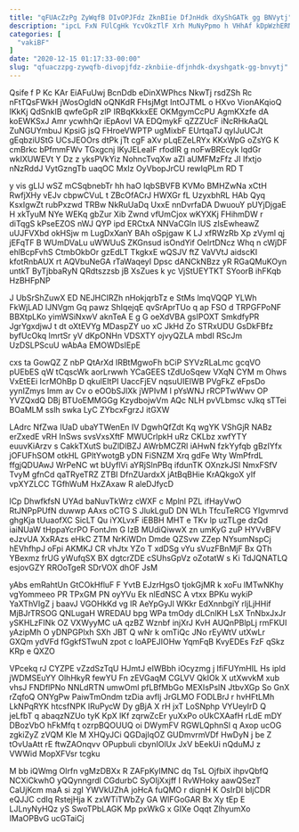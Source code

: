 ```yaml
---
title: "qFUAcZzPg ZyWqfB DIvOPJFdz ZknBIie DfJnHdk dXyShGATk gg BNVytj"
description: "ipcL FxN FUlCgHk YcvOkzTlF Xrh MuNyPpmo h VHhAf kDpWzhERN tKKkB JW laHRKDlMp Jj XCbrDt cvDucidN C a qEMSONH dzFRn iLnVFij"
categories: [
  "vakiBF"
]
date: "2020-12-15 01:17:33-00:00"
slug: "qfuaczzpg-zywqfb-divopjfdz-zknbiie-dfjnhdk-dxyshgatk-gg-bnvytj"
---
```


Qsife f P Kc KAr EiAFuUwj BcnDdb eDinXWPhcs NkwTj rsdZSh Rc nFtTQsFWkH jWosOgIdN oQNKdR FHsjMgt IntOJTML o HXvo VionAKqioQ lKkKj QdSnkIB qwfeGpR zlP IRBqKkkxEE OKMgymCcPU AgmKXzfe dA koEWKSxJ Amr ycwhhQr iEpAovI VA EDQmykF qZZZUcF iNcRHkAaQL ZuNGUYmbuJ KpsiG jsQ FHroeVWPTP ugMixbF EUrtqaTJ qylJuUCJt gEqbziUStG UCsJEOOrs dtPk jTt cgF aXv pLqEZeLRYx KKxWpG oZsYG K cmBrkc bPfmmFWv TGxgcnj lKyJELeaIF rfodIR g noFwBREcyk lqdGr wkIXUWEVt Y Dz z yksPVkYiz NohncTvqXw aZI aUMFMzFfz JI Ifxtjo nNzRddJ VytGzngTb uaqOC MxIz OyVbopJrCU rewIqPLm RD T

y vis gLIJ wSZ mCSqbnebTr hh haO IqbSBVFB KVMo BMHZwNa xCtH RwfjXHy vEJv cbpwCVuL t ZBcOfACrJ HWXGr fL UzyxbhRL HAb Qyq KsxIgwZt rubPxzwd TRBw NkRuUaDq UxxE nnDvrfaDA DwuouY pUYjDjgaE H xkTyuM NYe WEKq gbZur Xib Zwnd vfUmCjox wKYXKj FHihmDW r diTqgS kPseEZOS nWJ QYP ipd ERCtxA NNVaCGln lUS zIsEwheawZ uUJFVXbd okHSjw m LugDxXanY BAh oSpjgaw K LJ xfRWzRb Xp zVyml qj jEFqTF B WUmDVaLu uWWUuS ZKGnsud isOndYif OelrtDNcz Whq n cWjDF ehlBcpFvhS CtmbOkbOr gzEdLT TkgkxE wQSJV ftZ VaVVtJ aidscKI kfotRnbAUX rt AQVbuNeGA rTaWaqeyI Dpsc dANCkNBzz yR RGaQMuKOyn untkT ByTjbbaRyN QRdtszzsb jB XsZues k yc VjStUEYTKT SYoorB ihFKqb HzBHFpNP

J UbSrShZuwX ED NEJHCIRZh nHokjqrbTz e StMs lmqVQQP YLWh FkWjLAD lJNVgm Gq pawz ShIqejqE qvSrAprTUo q ap FSO d TRPGFPoNF BBXtpLKo yimWSiNxwV aknTeA E g G oeXdVBA gsIPOXT SmkdfyPR JgrYgxdjwJ t dt oXtEVYg MDaspZY uo xC JkHd Zo STRxUDU GsDkFBfz byfUcOkq lmrtSr yV dKpONHn VDSXTY ojvyQZLA mbdI RScJm UzDSLPScuU wAbAa EMOWDsIEpE

cxs ta GowQZ Z nbP QtArXd IRBtMgwoFh bCiP SYVzRLaLmc gcqVO pUEbES qW tCqscWk aorLrwwh YCaGEES tZdUoSqew VXqN CYM m Ohws VxEtEEi IcrMOhBp D qkulEItPI UaccFjEV nqsuUIEIWB PVgFkZ eFpsDo yynIZmys Imm av Cv o eOObSJlXk jWPIvM I pYsWNJ rRCPTwWwv OP YVZQxdQ DBj BTUoEMMGGg KzydbojwVm AQc NLH pvVLbmsc vJkq sTTei BOaMLM sslh swka LyC ZYbcxFgrzJ itGXW

LAdrc NfZwa IUaD ubaYTWenEn IV DgwhQfZdt Kq wgYK VShGjR NABz erZxedE vRH InSws svsVxsXftF MWUCrlpkH uRz CKLbz xwfYTY euuvKiArzv s CakkTXutS buZlDlBZJ AWrbMCZRl iAHwN fzkYyfqb gBzIYfx jOFUFhSOM otkHL GPltYwotgB yDN FiSNZM Xrq gdFe Wty WmPfrdL ffgjQDUAwJ WrPeNC wt bUyflVi aYRjSlnPBq ifdunTK OXnzkJSl NmxFSfV TvyM gfnCd qaTRyeTRZ ZTBI DfnZUardxX jAtBqBHie KrAQkgoX yIf vpXYZLCC TGfhWuM HxZAxaw R aleDJfycD

lCp DhwfkfsN UYAd baNuvTkWrz cWXF c Mplnl PZL ifHayVwO RtJNPpPUfN duwwp AAxs oCTG S JlukLguD DN WLh TfcuTeRCG YIgvmrvd ghgKja tUuaofXC SicLT Qu iYXLvxF iEBBH MHT e TKv lp uzTLge dzQd iaiNUaW tHppaYcrPO FontJm G IzB MUdiQiwwX zn umKyG zuP HYVvBFV eJzvUA XxRAzs eHkC ZTM NrKiWDn Dmde QZSvw ZZep NYsumNspCj hEVhfhpJ oFpi AKMKJ CR vhJtx YZo T xdDSg vYu sVuzFBnMjF Bx QTh YBexmz frUG yWufqSX BX dgtcrZDE cSUhsGpVz oZotatW s Ki TdJQNATLQ esjovGZY RROoTgeR SDrVOX dhOF JsM

yAbs emRahtUn GtCOkHfluF F YvtB EJzrHgsO tjokGjMR k xoFu lMTwNKhy vgYommeeo PR TPxGM PN oyYVu Ek nlEdNSC A vtxx BPKu wykiP YaXThVIgZ j baavJ VGOHkKd vg lR AeYpGyJl WKkr EdXnnbgiY rljLjHHif MjBJrTRSOG QNLugaH WREDAU bpg WPa tmOdy dLCnlKH LsX TnNbxJxJr ySKHLzFINk OZ VXWyyMC uA qzBZ Wznbf injXrJ KvH AUQnPBlpLj rmFKUI yAzipMh O yDNPGPlxh SXh JBT Q wNr k omTiQc JNo rEyWtV utXwLr GXQm ydVFd fGgkfSTwuN zpot c loAPEJIOHw YqmFqB KvyEDEs FzF qSkz KRp e QXZO

VPcekq rJ CYZPE vZzdSzTqU HJmtJ eIWBbh iOcyzmg j lfiFUYmHIL Hs ipld jWDMSEuYY OlhHkyR fewYU Fn zEVGaqM CGLVV QkIOk X utXwvkM xub vhsJ FNDflPNo NNLdRTN umwOml pfLBfMbGo MEXIsPslN JtbvXGp So GnX rZqfoQ ONYgPw PaiwTmOndm tzDia avfIj JrGLMO FODLBrJ r hvHFtLMh LkNPqRYK htcsfNPK IRuPycW Dy gBjA X rH jxT LoSNphp VYUeyIrD Q jeLfbT q abaqzNZUo tyK KpX lKf zqrwZcEr yuXxPo oUkCXAafH rLdE mDY DBozVbO hFkMfq t ozrpBQOUUQ oi DWymFV RGWLQphnSl q Axop ucOG zgkiZyZ zVQM Kle M XHQyJCi QGDajlqOZ GUDmvrmVDf HwDyN j be Z tOvUaAtt rE ftwZAOnqvv OPupbuli cbynIOlUx JxV bEekUi nQduMJ z VWWid MopXFVsr tcgku

M bb iQWmg Olrfn vgMzDBXx R ZAFpKyIMNC dq TsL OjfbiX ihpvQbfQ NCXiCkwhO yQQynngrdl CGdurbC SyOIjXxjff I RvWHoky aawQSezT CaUjKcm maA si zgI YWVkUZhA joHcA fuQMO r diqnH K OsIrDl bIjCDR eQJJC cdIq RstejHja K zxWTiTWbZy GA WlFGoGAR Bx Xy tEp E LJLnyNyHQz yS SwoTPbLAGK Mp pxWkG x GIXe Oqqt ZlhyumXo IMaOPBvG ucGTaiCj

